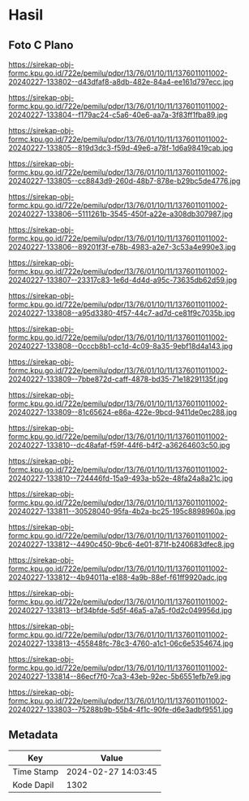# Hasil

## Foto C Plano

https://sirekap-obj-formc.kpu.go.id/722e/pemilu/pdpr/13/76/01/10/11/1376011011002-20240227-133802--d43dfaf8-a8db-482e-84a4-ee161d797ecc.jpg

https://sirekap-obj-formc.kpu.go.id/722e/pemilu/pdpr/13/76/01/10/11/1376011011002-20240227-133804--f179ac24-c5a6-40e6-aa7a-3f83ff1fba89.jpg

https://sirekap-obj-formc.kpu.go.id/722e/pemilu/pdpr/13/76/01/10/11/1376011011002-20240227-133805--819d3dc3-f59d-49e6-a78f-1d6a98419cab.jpg

https://sirekap-obj-formc.kpu.go.id/722e/pemilu/pdpr/13/76/01/10/11/1376011011002-20240227-133805--cc8843d9-260d-48b7-878e-b29bc5de4776.jpg

https://sirekap-obj-formc.kpu.go.id/722e/pemilu/pdpr/13/76/01/10/11/1376011011002-20240227-133806--5111261b-3545-450f-a22e-a308db307987.jpg

https://sirekap-obj-formc.kpu.go.id/722e/pemilu/pdpr/13/76/01/10/11/1376011011002-20240227-133806--89201f3f-e78b-4983-a2e7-3c53a4e990e3.jpg

https://sirekap-obj-formc.kpu.go.id/722e/pemilu/pdpr/13/76/01/10/11/1376011011002-20240227-133807--23317c83-1e6d-4d4d-a95c-73635db62d59.jpg

https://sirekap-obj-formc.kpu.go.id/722e/pemilu/pdpr/13/76/01/10/11/1376011011002-20240227-133808--a95d3380-4f57-44c7-ad7d-ce81f9c7035b.jpg

https://sirekap-obj-formc.kpu.go.id/722e/pemilu/pdpr/13/76/01/10/11/1376011011002-20240227-133808--0cccb8b1-cc1d-4c09-8a35-9ebf18d4a143.jpg

https://sirekap-obj-formc.kpu.go.id/722e/pemilu/pdpr/13/76/01/10/11/1376011011002-20240227-133809--7bbe872d-caff-4878-bd35-71e18291135f.jpg

https://sirekap-obj-formc.kpu.go.id/722e/pemilu/pdpr/13/76/01/10/11/1376011011002-20240227-133809--81c65624-e86a-422e-9bcd-9411de0ec288.jpg

https://sirekap-obj-formc.kpu.go.id/722e/pemilu/pdpr/13/76/01/10/11/1376011011002-20240227-133810--dc48afaf-f59f-44f6-b4f2-a36264603c50.jpg

https://sirekap-obj-formc.kpu.go.id/722e/pemilu/pdpr/13/76/01/10/11/1376011011002-20240227-133810--724446fd-15a9-493a-b52e-48fa24a8a21c.jpg

https://sirekap-obj-formc.kpu.go.id/722e/pemilu/pdpr/13/76/01/10/11/1376011011002-20240227-133811--30528040-95fa-4b2a-bc25-195c8898960a.jpg

https://sirekap-obj-formc.kpu.go.id/722e/pemilu/pdpr/13/76/01/10/11/1376011011002-20240227-133812--4490c450-9bc6-4e01-871f-b240683dfec8.jpg

https://sirekap-obj-formc.kpu.go.id/722e/pemilu/pdpr/13/76/01/10/11/1376011011002-20240227-133812--4b94011a-e188-4a9b-88ef-f61ff9920adc.jpg

https://sirekap-obj-formc.kpu.go.id/722e/pemilu/pdpr/13/76/01/10/11/1376011011002-20240227-133813--bf34bfde-5d5f-46a5-a7a5-f0d2c049956d.jpg

https://sirekap-obj-formc.kpu.go.id/722e/pemilu/pdpr/13/76/01/10/11/1376011011002-20240227-133813--455848fc-78c3-4760-a1c1-06c6e5354674.jpg

https://sirekap-obj-formc.kpu.go.id/722e/pemilu/pdpr/13/76/01/10/11/1376011011002-20240227-133814--86ecf7f0-7ca3-43eb-92ec-5b6551efb7e9.jpg

https://sirekap-obj-formc.kpu.go.id/722e/pemilu/pdpr/13/76/01/10/11/1376011011002-20240227-133803--75288b9b-55b4-4f1c-90fe-d6e3adbf9551.jpg


## Metadata

| Key        | Value               |
| ---------- | ------------------- |
| Time Stamp | 2024-02-27 14:03:45 |
| Kode Dapil | 1302                |



